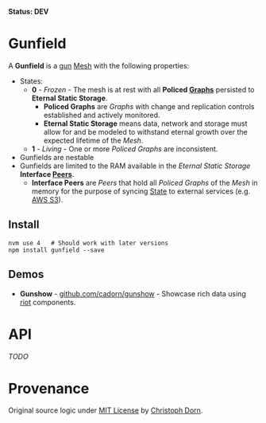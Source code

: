 **Status: DEV**

Gunfield
========

A **Gunfield** is a [gun](https://github.com/amark/gun) [Mesh](https://github.com/amark/gun/wiki/Glossary) with the following properties:

  * States:
    * **0** - *Frozen* - The mesh is at rest with all **Policed [Graphs](https://github.com/amark/gun/wiki/Glossary)**
       persisted to **Eternal Static Storage**.
      * **Policed Graphs** are *Graphs* with change and replication controls established and actively monitored.
      * **Eternal Static Storage** means data, network and storage must allow for and be modeled to withstand eternal
        growth over the expected lifetime of the *Mesh*.
    * **1** - *Living* - One or more *Policed Graphs* are inconsistent.
  * Gunfields are nestable
  * Gunfields are limited to the RAM available in the *Eternal Static Storage* **Interface [Peers](https://github.com/amark/gun/wiki/Glossary)**.
    * **Interface Peers** are *Peers* that hold all *Policed Graphs* of the *Mesh* in memory for the purpose of syncing
      [State](https://github.com/amark/gun/wiki/Glossary) to external services (e.g. [AWS S3](https://aws.amazon.com/s3/)).

Install
-------

    nvm use 4   # Should work with later versions
    npm install gunfield --save

Demos
-----

  * **Gunshow** - [github.com/cadorn/gunshow](https://github.com/cadorn/gunshow) - Showcase rich data using [riot](http://riotjs.com/) components.


API
===

*TODO*


Provenance
==========

Original source logic under [MIT License](https://opensource.org/licenses/MIT) by [Christoph Dorn](http://christophdorn.com).
